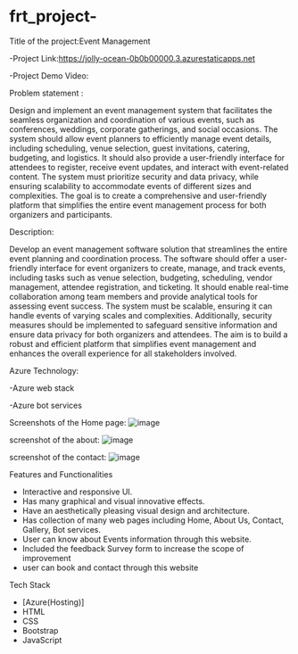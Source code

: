 # frt_project-

Title of the project:Event Management

-Project Link:https://jolly-ocean-0b0b00000.3.azurestaticapps.net

-Project Demo Video:

Problem statement :

Design and implement an event management system that facilitates the seamless organization and coordination of various events, such as conferences, weddings, corporate gatherings, and social occasions. The system should allow event planners to efficiently manage event details, including scheduling, venue selection, guest invitations, catering, budgeting, and logistics. It should also provide a user-friendly interface for attendees to register, receive event updates, and interact with event-related content. The system must prioritize security and data privacy, while ensuring scalability to accommodate events of different sizes and complexities. The goal is to create a comprehensive and user-friendly platform that simplifies the entire event management process for both organizers and participants.

Description:

Develop an event management software solution that streamlines the entire event planning and coordination process. The software should offer a user-friendly interface for event organizers to create, manage, and track events, including tasks such as venue selection, budgeting, scheduling, vendor management, attendee registration, and ticketing. It should enable real-time collaboration among team members and provide analytical tools for assessing event success. The system must be scalable, ensuring it can handle events of varying scales and complexities. Additionally, security measures should be implemented to safeguard sensitive information and ensure data privacy for both organizers and attendees. The aim is to build a robust and efficient platform that simplifies event management and enhances the overall experience for all stakeholders involved.

Azure Technology:

-Azure web stack

-Azure bot services

Screenshots of the Home page:
![image](https://github.com/sairathnamanikonda/frt_project-/assets/131424643/4bca64b8-ea24-4f7d-b504-90673eedb584)



screenshot of the about:
![image](https://github.com/sairathnamanikonda/frt_project-/assets/131424643/9650fef7-e7d8-47dc-b16e-abafd49e1323)



screenshot of the contact:
![image](https://github.com/sairathnamanikonda/frt_project-/assets/131424643/45a32b51-d0bf-4a75-b5e0-f2b2bed16859)



Features and Functionalities
- Interactive and responsive UI.
- Has many graphical and visual innovative effects.
- Have an aesthetically pleasing visual design and architecture.
- Has collection of many web pages including Home, About Us, Contact, Gallery, Bot services.
- User can know about Events information through this website.
- Included the feedback Survey form to increase the scope of improvement
- user can book and contact through this website

Tech Stack 
- [Azure(Hosting)]
- HTML
- CSS
- Bootstrap
- JavaScript
